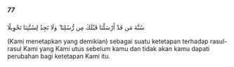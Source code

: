 ##### 77

<span class="ayah">سُنَّةَ مَن قَدْ أَرْسَلْنَا قَبْلَكَ مِن رُّسُلِنَا ۖ وَلَا تَجِدُ لِسُنَّتِنَا تَحْوِيلًا</span>

<span class="ayah_translation">(Kami menetapkan yang demikian) sebagai suatu ketetapan terhadap rasul-rasul Kami yang Kami utus sebelum kamu dan tidak akan kamu dapati perubahan bagi ketetapan Kami itu.</span>

